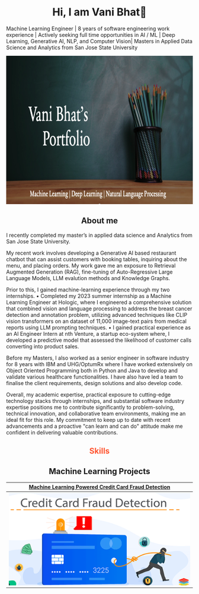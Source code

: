 <!--<h1 align = "center">Hi, I am Vani Bhat👋</h1> -->
<h1 align = "center">Hi, I am Vani Bhat👋</h1>

Machine Learning Engineer | 8 years of software engineering work experience | Actively seeking full time opportunities in AI / ML | Deep Learning, Generative AI, NLP, and Computer Vision| Masters in Applied Data Science and Analytics from San Jose State University

<p align= "center">
<img width="1200" height="400" src="Screenshot 2024-01-11 at 6.39.39 PM.png" alt="my banner">
</p>

<h2 align= "center">About me</h2>

I recently completed my master’s in applied data science and Analytics from San Jose State University. 

My recent work involves developing a Generative AI based restaurant chatbot that can assist customers with booking tables, inquiring about the menu, and placing orders. My work gave me an exposure to Retrieval Augmented Generation (RAG), fine-tuning of Auto-Regressive Large Language Models, LLM evalution methods and Knowledge Graphs.

Prior to this, I gained machine-learning experience through my two internships. 
  •	Completed my 2023 summer internship as a Machine Learning Engineer at Hologic, where I engineered a comprehensive solution that combined vision and language processing to address the breast cancer detection and annotation problem, utilizing advanced techniques like CLIP vision transformers on an dataset of 11,000 image-text pairs from medical reports using LLM prompting techniques.
  •	I gained practical experience as an AI Engineer Intern at nth Venture, a startup eco-system where, I developed a predictive model that assessed the likelihood of customer calls converting into product sales.

Before my Masters, I also worked as a senior engineer in software industry for 8 years with IBM and UHG/OptumRx where I have worked extensively on Object Oriented Programming both in Python and Java to develop and validate various healthcare functionalities. I have also have led a team to finalise the client requirements, design solutions and also develop code.

Overall, my academic expertise, practical exposure to cutting-edge technology stacks through internships, and substantial software industry expertise positions me to contribute significantly to problem-solving, technical innovation, and collaborative team environments, making me an ideal fit for this role. My commitment to keep up to date with recent advancements and a proactive "can learn and can do" attitude make me confident in delivering valuable contributions.

<!-- <h1 align= "center">Skills: Tools and Technologies </h1> -->
<h2 align="center" style="color: #FF5733;">Skills</h2>


<h2 align= "center">Machine Learning Projects</h2>

| [Machine Learning Powered Credit Card Fraud Detection](https://github.com/vanibhat02/Machine-Learning-Project)| 
| :-:| 
| <img src = "Screenshot 2024-01-11 at 8.11.26 PM.png" alt="my banner" width = 500 height = 250/>|

<!--
**vanibhat02/vanibhat02** is a ✨ _special_ ✨ repository because its `README.md` (this file) appears on your GitHub profile.

Here are some ideas to get you started:

- 🔭 I’m currently working on ...
- 🌱 I’m currently learning ...
- 👯 I’m looking to collaborate on ...
- 🤔 I’m looking for help with ...
- 💬 Ask me about ...
- 📫 How to reach me: ...
- 😄 Pronouns: ...
- ⚡ Fun fact: ...
-->





